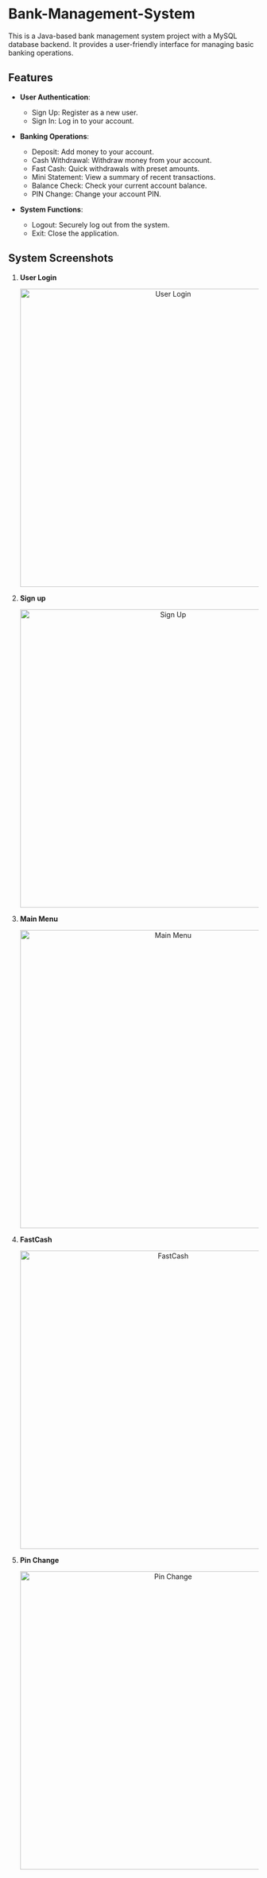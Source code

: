 # Bank-Management-System

This is a Java-based bank management system project with a MySQL database backend. It provides a user-friendly interface for managing basic banking operations.

## Features

- **User Authentication**:
  - Sign Up: Register as a new user.
  - Sign In: Log in to your account.

- **Banking Operations**:
  - Deposit: Add money to your account.
  - Cash Withdrawal: Withdraw money from your account.
  - Fast Cash: Quick withdrawals with preset amounts.
  - Mini Statement: View a summary of recent transactions.
  - Balance Check: Check your current account balance.
  - PIN Change: Change your account PIN.

- **System Functions**:
  - Logout: Securely log out from the system.
  - Exit: Close the application.

## System Screenshots

1. **User Login**  
   <div align="center">
       <img src="https://github.com/user-attachments/assets/f33b6ca5-eb2e-4e60-bdd1-a8baa7c368cc" alt="User Login" width="600">
   </div>

2. **Sign up**  
   <div align="center">
       <img src="https://github.com/user-attachments/assets/b879a2c0-dba8-4bb0-a509-c55d67fff47c" alt="Sign Up" width="600">
   </div>

3. **Main Menu**  
   <div align="center">
       <img src="https://github.com/user-attachments/assets/d194ed09-b425-4291-90a9-91a5ddf4f3e1" alt="Main Menu" width="600">
   </div>

4. **FastCash**  
   <div align="center">
       <img src="https://github.com/user-attachments/assets/729a2b18-31d8-4e18-b00b-c7d9b46dec8e" alt="FastCash" width="600">
   </div>

5. **Pin Change**  
   <div align="center">
       <img src="https://github.com/user-attachments/assets/2f418438-2e6e-46df-a668-d7f982545f6f" alt="Pin Change" width="600">
   </div>
